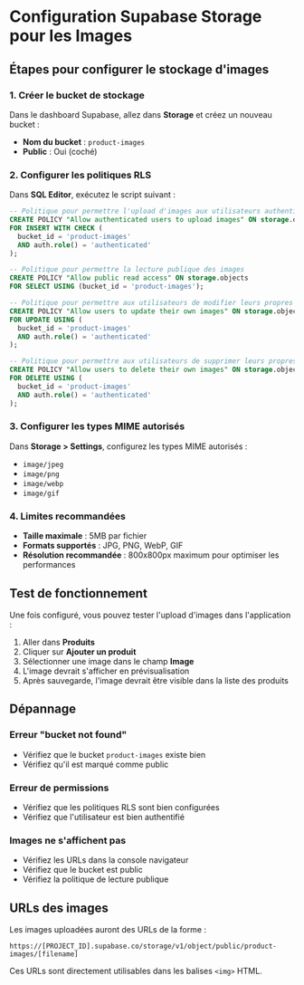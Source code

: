 # Configuration Supabase Storage pour les Images

## Étapes pour configurer le stockage d'images

### 1. Créer le bucket de stockage

Dans le dashboard Supabase, allez dans **Storage** et créez un nouveau bucket :

- **Nom du bucket** : `product-images`
- **Public** : Oui (coché)

### 2. Configurer les politiques RLS

Dans **SQL Editor**, exécutez le script suivant :

```sql
-- Politique pour permettre l'upload d'images aux utilisateurs authentifiés
CREATE POLICY "Allow authenticated users to upload images" ON storage.objects
FOR INSERT WITH CHECK (
  bucket_id = 'product-images' 
  AND auth.role() = 'authenticated'
);

-- Politique pour permettre la lecture publique des images
CREATE POLICY "Allow public read access" ON storage.objects
FOR SELECT USING (bucket_id = 'product-images');

-- Politique pour permettre aux utilisateurs de modifier leurs propres images
CREATE POLICY "Allow users to update their own images" ON storage.objects
FOR UPDATE USING (
  bucket_id = 'product-images' 
  AND auth.role() = 'authenticated'
);

-- Politique pour permettre aux utilisateurs de supprimer leurs propres images
CREATE POLICY "Allow users to delete their own images" ON storage.objects
FOR DELETE USING (
  bucket_id = 'product-images' 
  AND auth.role() = 'authenticated'
);
```

### 3. Configurer les types MIME autorisés

Dans **Storage > Settings**, configurez les types MIME autorisés :
- `image/jpeg`
- `image/png` 
- `image/webp`
- `image/gif`

### 4. Limites recommandées

- **Taille maximale** : 5MB par fichier
- **Formats supportés** : JPG, PNG, WebP, GIF
- **Résolution recommandée** : 800x800px maximum pour optimiser les performances

## Test de fonctionnement

Une fois configuré, vous pouvez tester l'upload d'images dans l'application :

1. Aller dans **Produits**
2. Cliquer sur **Ajouter un produit**
3. Sélectionner une image dans le champ **Image**
4. L'image devrait s'afficher en prévisualisation
5. Après sauvegarde, l'image devrait être visible dans la liste des produits

## Dépannage

### Erreur "bucket not found"
- Vérifiez que le bucket `product-images` existe bien
- Vérifiez qu'il est marqué comme public

### Erreur de permissions
- Vérifiez que les politiques RLS sont bien configurées
- Vérifiez que l'utilisateur est bien authentifié

### Images ne s'affichent pas
- Vérifiez les URLs dans la console navigateur
- Vérifiez que le bucket est public
- Vérifiez la politique de lecture publique

## URLs des images

Les images uploadées auront des URLs de la forme :
```
https://[PROJECT_ID].supabase.co/storage/v1/object/public/product-images/[filename]
```

Ces URLs sont directement utilisables dans les balises `<img>` HTML.

